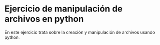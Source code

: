# Ejercicio de manipulación de archivos en python

En este ejercicio trata sobre la creación y manipulación de archivos usando python.